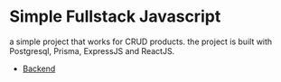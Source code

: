 # Simple Fullstack Javascript
a simple project that works for CRUD products. 
the project is built with Postgresql, Prisma, ExpressJS and ReactJS.

- <a href="https://github.com/mazufik/simple-realtime-crud-with-express-and-react/tree/backend">Backend</a>
